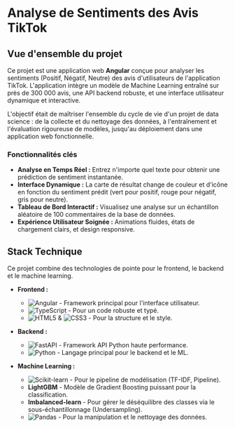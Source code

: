 # Analyse de Sentiments des Avis TikTok 

## Vue d'ensemble du projet

Ce projet est une application web **Angular** conçue pour analyser les sentiments (Positif, Négatif, Neutre) des avis d'utilisateurs de l'application TikTok. L'application intègre un modèle de Machine Learning entraîné sur près de 300 000 avis, une API backend robuste, et une interface utilisateur dynamique et interactive.

L'objectif était de maîtriser l'ensemble du cycle de vie d'un projet de data science : de la collecte et du nettoyage des données, à l'entraînement et l'évaluation rigoureuse de modèles, jusqu'au déploiement dans une application web fonctionnelle.

###  Fonctionnalités clés

*   **Analyse en Temps Réel :** Entrez n'importe quel texte pour obtenir une prédiction de sentiment instantanée.
*   **Interface Dynamique :** La carte de résultat change de couleur et d'icône en fonction du sentiment prédit (vert pour positif, rouge pour négatif, gris pour neutre).
*   **Tableau de Bord Interactif :** Visualisez une analyse sur un échantillon aléatoire de 100 commentaires de la base de données.
*   **Expérience Utilisateur Soignée :** Animations fluides, états de chargement clairs, et design responsive.

##  Stack Technique

Ce projet combine des technologies de pointe pour le frontend, le backend et le machine learning.

*   **Frontend :**
    *   ![Angular](https://img.shields.io/badge/Angular-DD0031?style=for-the-badge&logo=angular&logoColor=white) - Framework principal pour l'interface utilisateur.
    *   ![TypeScript](https://img.shields.io/badge/TypeScript-3178C6?style=for-the-badge&logo=typescript&logoColor=white) - Pour un code robuste et typé.
    *   ![HTML5](https://img.shields.io/badge/HTML5-E34F26?style=for-the-badge&logo=html5&logoColor=white) & ![CSS3](https://img.shields.io/badge/CSS3-1572B6?style=for-the-badge&logo=css3&logoColor=white) - Pour la structure et le style.

*   **Backend :**
    *   ![FastAPI](https://img.shields.io/badge/FastAPI-005571?style=for-the-badge&logo=fastapi) - Framework API Python haute performance.
    *   ![Python](https://img.shields.io/badge/Python-3776AB?style=for-the-badge&logo=python&logoColor=white) - Langage principal pour le backend et le ML.

*   **Machine Learning :**
    *   ![Scikit-learn](https://img.shields.io/badge/scikit--learn-F7931E?style=for-the-badge&logo=scikit-learn&logoColor=white) - Pour le pipeline de modélisation (TF-IDF, Pipeline).
    *   **LightGBM** - Modèle de Gradient Boosting puissant pour la classification.
    *   **Imbalanced-learn** - Pour gérer le déséquilibre des classes via le sous-échantillonnage (Undersampling).
    *   ![Pandas](https://img.shields.io/badge/Pandas-150458?style=for-the-badge&logo=pandas&logoColor=white) - Pour la manipulation et le nettoyage des données.



